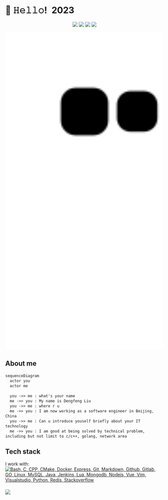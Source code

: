 
<h1 align="left">👋 𝙷𝚎𝚕𝚕𝚘! 2023</h1>
<p align="center">
  <a href="https://twitter.com/liudf0716"><img src="https://img.shields.io/badge/-@staylightblow8-00acee?style=flat&logo=Twitter&logoColor=white" /></a>
  <a href="https://jq.qq.com/?_wv=1027&k=4ADDSev"><img src="https://img.shields.io/badge/-331230369-f48225?style=flat&logo=tencentqq&logoColor=white" /></a>
  <a href="https://github.com/liudf0716"><img src="https://img.shields.io/badge/-liudf0716-3a3a3a?style=flat&logo=GitHub&logoColor=white" /></a>
  <a href="https://www.yuque.com/zzliudengfeng"><img src="https://img.shields.io/badge/-zzliudengfeng-ff5757？style=flat&logo=&logoColor=white" /></a>
</p>

<p align="center">
<img width="600" src="https://raw.githubusercontent.com/liudf0716/liudf0716/main/assets/github-snake.svg" />
</p>


## About me
  
```mermaid
sequenceDiagram
  actor you
  actor me
  
  you ->> me : what's your name
  me ->> you : My name is Dengfeng Liu
  you ->> me : where r u
  me ->> you : I am now working as a software engineer in Beijing, China
  you ->> me : Can u introduce youself briefly about your IT technology
  me ->> you : I am good at being solved by technical problem, including but not limit to c/c++, golang, network area
```

## Tech stack
I work with:<br/>
[![Bash, C, CPP, CMake, Docker, Express, Git, Markdown, Github, Gitlab, GO, Linux, MySQL, Java, Jenkins, Lua, Mongodb, Nodejs, Vue, Vim, Visualstudio, Python, Redis, Stackoverflow](https://skillicons.dev/icons?i=bash,c,cpp,cmake,docker,express,git,md,github,gitlab,go,linux,mysql,java,jenkins,lua,mongodb,nodejs,vue,vim,visualstudio,py,redis,stackoverflow&perline=8)](https://skillicons.dev)



###
<img align="left" src="https://visitor-badge.glitch.me/badge?page_id=visiky" />

